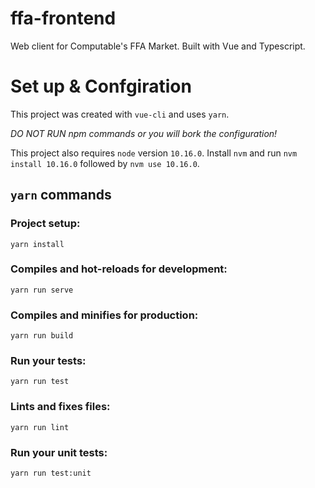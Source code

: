 # ffa-frontend

Web client for Computable's FFA Market.  Built with Vue and Typescript.

# Set up & Confgiration

This project was created with `vue-cli` and uses `yarn`.

*DO NOT RUN npm commands or you will bork the configuration!*

This project also requires `node` version `10.16.0`. Install `nvm` and run `nvm install 10.16.0` followed by `nvm use 10.16.0`.

## `yarn` commands

### Project setup:
```
yarn install
```

### Compiles and hot-reloads for development:
```
yarn run serve
```

### Compiles and minifies for production:
```
yarn run build
```

### Run your tests:
```
yarn run test
```

### Lints and fixes files:
```
yarn run lint
```

### Run your unit tests:
```
yarn run test:unit
```


